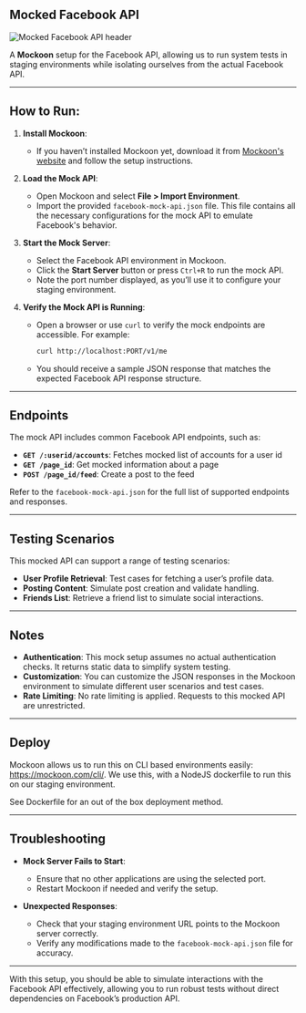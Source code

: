 ## Mocked Facebook API

![Mocked Facebook API header](https://i.imgur.com/KJjg5EW.png)

A **Mockoon** setup for the Facebook API, allowing us to run system tests in staging environments while isolating ourselves from the actual Facebook API.

---

## How to Run:

1. **Install Mockoon**:
    - If you haven’t installed Mockoon yet, download it from [Mockoon's website](https://mockoon.com/) and follow the setup instructions.

2. **Load the Mock API**:
    - Open Mockoon and select **File > Import Environment**.
    - Import the provided `facebook-mock-api.json` file. This file contains all the necessary configurations for the mock API to emulate Facebook's behavior.

3. **Start the Mock Server**:
    - Select the Facebook API environment in Mockoon.
    - Click the **Start Server** button or press `Ctrl+R` to run the mock API.
    - Note the port number displayed, as you’ll use it to configure your staging environment.

4. **Verify the Mock API is Running**:
    - Open a browser or use `curl` to verify the mock endpoints are accessible. For example:
      ```bash
      curl http://localhost:PORT/v1/me
      ```
    - You should receive a sample JSON response that matches the expected Facebook API response structure.

---

## Endpoints

The mock API includes common Facebook API endpoints, such as:

- **`GET /:userid/accounts`**: Fetches mocked list of accounts for a user id
- **`GET /page_id`**: Get mocked information about a page
- **`POST /page_id/feed`**: Create a post to the feed

Refer to the `facebook-mock-api.json` for the full list of supported endpoints and responses.

---

## Testing Scenarios

This mocked API can support a range of testing scenarios:
- **User Profile Retrieval**: Test cases for fetching a user’s profile data.
- **Posting Content**: Simulate post creation and validate handling.
- **Friends List**: Retrieve a friend list to simulate social interactions.

---

## Notes

- **Authentication**: This mock setup assumes no actual authentication checks. It returns static data to simplify system testing.
- **Customization**: You can customize the JSON responses in the Mockoon environment to simulate different user scenarios and test cases.
- **Rate Limiting**: No rate limiting is applied. Requests to this mocked API are unrestricted.

---

## Deploy

Mockoon allows us to run this on CLI based environments easily: https://mockoon.com/cli/. We use this, with a NodeJS dockerfile to run this on our staging environment.

See Dockerfile for an out of the box deployment method.

---

## Troubleshooting

- **Mock Server Fails to Start**:
    - Ensure that no other applications are using the selected port.
    - Restart Mockoon if needed and verify the setup.

- **Unexpected Responses**:
    - Check that your staging environment URL points to the Mockoon server correctly.
    - Verify any modifications made to the `facebook-mock-api.json` file for accuracy.

---

With this setup, you should be able to simulate interactions with the Facebook API effectively, allowing you to run robust tests without direct dependencies on Facebook’s production API.
